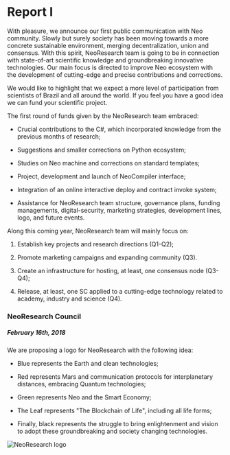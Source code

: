 # Report I

With pleasure, we announce our first public communication with Neo community.
Slowly but surely society has been moving towards a more concrete sustainable environment, merging decentralization, union and consensus.
With this spirit, NeoResearch team is going to be in connection with state-of-art scientific knowledge and groundbreaking innovative technologies.
Our main focus is directed to improve Neo ecosystem with the development of cutting-edge and precise contributions and corrections.

We would like to highlight that we expect a more level of participation from scientists of Brazil and all around the world.
If you feel you have a good idea we can fund your scientific project.

The first round of funds given by the NeoResearch team embraced:

* Crucial contributions to the C#, which incorporated knowledge from the previous months of research;

* Suggestions and smaller corrections on Python ecosystem;

* Studies on Neo machine and corrections on standard templates;

* Project, development and launch of NeoCompiler interface;

* Integration of an online interactive deploy and contract invoke system;

* Assistance for NeoResearch team structure, governance plans, funding managements, digital-security, marketing strategies, development lines, logo, and future events.

Along this coming year, NeoResearch team will mainly focus on:

1. Establish key projects and research directions (Q1-Q2);

1. Promote marketing campaigns and expanding community (Q3).

1. Create an infrastructure for hosting, at least, one consensus node (Q3-Q4);

1. Release, at least, one SC applied to a cutting-edge technology related to academy, industry and science (Q4).

### NeoResearch Council

##### February 16th, 2018

We are proposing a logo for NeoResearch with the following idea:

* Blue represents the Earth and clean technologies;

* Red represents Mars and communication protocols for interplanetary distances, embracing Quantum technologies;

* Green represents Neo and the Smart Economy;

* The Leaf represents "The Blockchain of Life", including all life forms;

* Finally, black represents the struggle to bring enlightenment and vision to adopt these groundbreaking and society changing technologies.

![NeoResearch logo](./image.png)
